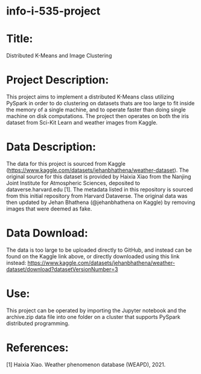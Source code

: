 # info-i-535-project

# Title:
Distributed K-Means and Image Clustering

# Project Description: 
This project aims to implement a distributed K-Means class utilizing PySpark in order to do clustering on datasets thats are too large to fit inside the memory of a single machine, and to operate faster than doing single machine on disk computations. The project then operates on both the iris dataset from Sci-Kit Learn and weather images from Kaggle.

# Data Description:
The data for this project is sourced from Kaggle (https://www.kaggle.com/datasets/jehanbhathena/weather-dataset). The original source for this dataset is provided by Haixia Xiao from the Nanjing Joint Institute for Atmospheric Sciences, deposited to dataverse.harvard.edu [1]. The metadata listed in this repository is sourced from this initial repository from Harvard Dataverse. The original data was then updated by Jehan Bhathena (@jehanbhathena on Kaggle) by removing images that were deemed as fake.

# Data Download:
The data is too large to be uploaded directly to GitHub, and instead can be found on the Kaggle link above, or directly downloaded using this link instead: https://www.kaggle.com/datasets/jehanbhathena/weather-dataset/download?datasetVersionNumber=3

# Use: 
This project can be operated by importing the Jupyter notebook and the archive.zip data file into one folder on a cluster that supports PySpark distributed programming. 

# References:
[1] Haixia Xiao. Weather phenomenon database (WEAPD), 2021.
